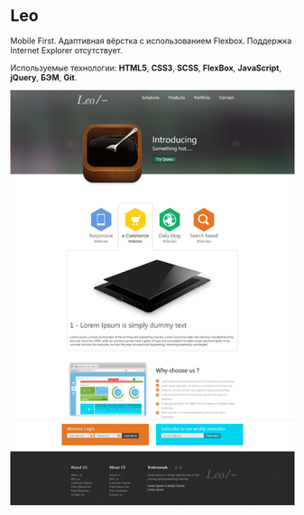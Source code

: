 # Leo

Mobile First. Адаптивная вёрстка с использованием Flexbox. Поддержка Internet Explorer отсутствует.

Используемые технологии: **HTML5**, **CSS3**, **SCSS**, **FlexBox**, **JavaScript**, **jQuery**, **БЭМ**, **Git**.

![Leo - Entire-Page](leo.jpg)